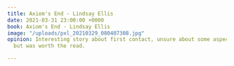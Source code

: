 ```yaml
---
title: Axiom's End - Lindsay Ellis
date: 2021-03-31 23:00:00 +0000
book: Axiom's End - Lindsay Ellis
image: "/uploads/pxl_20210329_080407308.jpg"
opinion: Interesting story about first contact, unsure about some aspects of the story
  but was worth the read.

---
```


